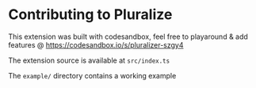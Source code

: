 # Contributing to Pluralize

This extension was built with codesandbox, feel free to playaround & add features @ https://codesandbox.io/s/pluralizer-szgy4

The extension source is available at `src/index.ts`

The `example/` directory contains a working example
